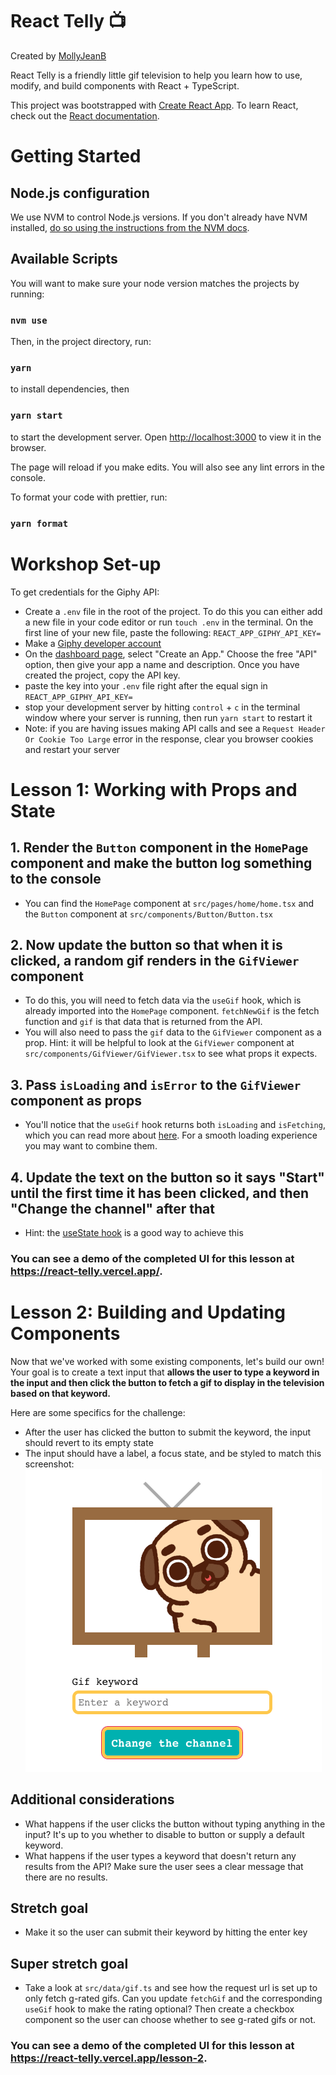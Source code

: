 # React Telly 📺

Created by [MollyJeanB](https://github.com/MollyJeanB/react-telly)

React Telly is a friendly little gif television to help you learn how to use, modify, and build components with React + TypeScript.

This project was bootstrapped with [Create React App](https://github.com/facebook/create-react-app). To learn React, check out the [React documentation](https://reactjs.org/).

# Getting Started

## Node.js configuration

We use NVM to control Node.js versions. If you don't already have NVM installed, [do so using the instructions from the NVM docs](https://github.com/nvm-sh/nvm#installing-and-updating).

## Available Scripts

You will want to make sure your node version matches the projects by running:

### `nvm use`

Then, in the project directory, run:

### `yarn`

to install dependencies, then

### `yarn start`

to start the development server.
Open [http://localhost:3000](http://localhost:3000) to view it in the browser.

The page will reload if you make edits.
You will also see any lint errors in the console.

To format your code with prettier, run:

### `yarn format`

# Workshop Set-up

To get credentials for the Giphy API:

- Create a `.env` file in the root of the project. To do this you can either add a new file in your code editor or run `touch .env` in the terminal. On the first line of your new file, paste the following: `REACT_APP_GIPHY_API_KEY=`
- Make a [Giphy developer account](https://developers.giphy.com/)
- On the [dashboard page](https://developers.giphy.com/dashboard/?), select "Create an App." Choose the free "API" option, then give your app a name and description. Once you have created the project, copy the API key.
- paste the key into your `.env` file right after the equal sign in `REACT_APP_GIPHY_API_KEY=`
- stop your development server by hitting `control` + `c` in the terminal window where your server is running, then run `yarn start` to restart it
- Note: if you are having issues making API calls and see a `Request Header Or Cookie Too Large` error in the response, clear you browser cookies and restart your server

# Lesson 1: Working with Props and State

## 1. Render the `Button` component in the `HomePage` component and make the button log something to the console

- You can find the `HomePage` component at `src/pages/home/home.tsx` and the `Button` component at `src/components/Button/Button.tsx`

## 2. Now update the button so that when it is clicked, a random gif renders in the `GifViewer` component

- To do this, you will need to fetch data via the `useGif` hook, which is already imported into the `HomePage` component. `fetchNewGif` is the fetch function and `gif` is that data that is returned from the API.
- You will also need to pass the `gif` data to the `GifViewer` component as a prop. Hint: it will be helpful to look at the `GifViewer` component at `src/components/GifViewer/GifViewer.tsx` to see what props it expects.

## 3. Pass `isLoading` and `isError` to the `GifViewer` component as props

- You'll notice that the `useGif` hook returns both `isLoading` and `isFetching`, which you can read more about [here](https://tanstack.com/query/v4/docs/react/reference/useQuery). For a smooth loading experience you may want to combine them.

## 4. Update the text on the button so it says "Start" until the first time it has been clicked, and then "Change the channel" after that

- Hint: the [useState hook](https://react.dev/reference/react/useState) is a good way to achieve this

### You can see a demo of the completed UI for this lesson at https://react-telly.vercel.app/.

# Lesson 2: Building and Updating Components

Now that we've worked with some existing components, let's build our own! Your goal is to create a text input that **allows the user to type a keyword in the input and then click the button to fetch a gif to display in the television based on that keyword.**

Here are some specifics for the challenge:

- After the user has clicked the button to submit the keyword, the input should revert to its empty state
- The input should have a label, a focus state, and be styled to match this screenshot:
  ![UI Screen Shot](./public/input.png)

## Additional considerations

- What happens if the user clicks the button without typing anything in the input? It's up to you whether to disable to button or supply a default keyword.
- What happens if the user types a keyword that doesn't return any results from the API? Make sure the user sees a clear message that there are no results.

## Stretch goal

- Make it so the user can submit their keyword by hitting the enter key

## Super stretch goal

- Take a look at `src/data/gif.ts` and see how the request url is set up to only fetch g-rated gifs. Can you update `fetchGif` and the corresponding `useGif` hook to make the rating optional? Then create a checkbox component so the user can choose whether to see g-rated gifs or not.

### You can see a demo of the completed UI for this lesson at https://react-telly.vercel.app/lesson-2.
